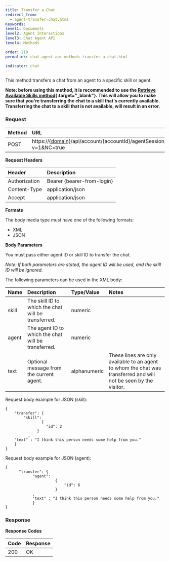 ```yaml
---
title: Transfer a Chat
redirect_from:
  - agent-transfer-chat.html
Keywords:
level1: Documents
level2: Agent Interactions
level3: Chat Agent API
level4: Methods

order: 210
permalink: chat-agent-api-methods-transfer-a-chat.html

indicator: chat
---
```


This method transfers a chat from an agent to a specific skill or agent.

**Note: before using this method, it is recommended to use the [Retrieve Available Skills method](agent-chat-agent-retrieve-skills.html){:target="_blank"}. This will allow you to make sure that you're transferring the chat to a skill that's currently available. Transferring the chat to a skill that is not available, will result in an error**.

### Request

| Method | URL |
| :--- | :--- |
| POST | https://[{domain}](https://developers.liveperson.com/agent-domain-domain-api.html)/api/account/{accountId}/agentSession/{agentSessionId}/chat/{chatId}/transfer?v=1&NC=true  |

**Request Headers**

| Header | Description |
| :--- | :--- |
| Authorization| Bearer {bearer-from-login} |
| Content-Type | application/json |
| Accept | application/json |

**Formats**

The body media type must have one of the following formats:

- XML
- JSON

**Body Parameters**

You must pass either agent ID or skill ID to transfer the chat.

*Note: If both parameters are stated, the agent ID will be used, and the skill ID will be ignored.*

The following parameters can be used in the XML body:

| Name | Description | Type/Value | Notes |
| :--- | :--- | :--- | :--- |
| skill | The skill ID to which the chat will be transferred. | numeric | |
| agent | The agent ID to which the chat will be transferred. | numeric | |
| text | Optional message from the current agent. | alphanumeric | These lines are only available to an agent to whom the chat was transferred and will not be seen by the visitor. |

Request body example for JSON (skill):

    {
        "transfer": {
            "skill":
                    {
                      "id": 2
                  }
              ,
        "text" : "I think this person needs some help from you."
        }
    }

Request body example for JSON (agent):

    {
          "transfer": {
                "agent":
                          {
                              "id": 6
                          }
                ,
                "text" : "I think this person needs some help from you."
                }
    }

### Response

**Response Codes**

| Code | Response |
| :--- | :--- |
| 200 | OK |
